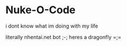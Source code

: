 # Nuke-O-Code
i dont know what im doing with my life

literally nhentai.net bot ;-;
heres a dragonfly =;=
